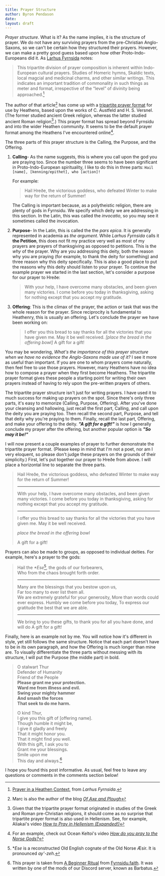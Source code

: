```yaml
---
title: Prayer Structure
author: Byron Pendason
date:
layout: draft
---
```


*Prayer structure*. What is it? As the name implies, it is the structure of prayer. We do not have any surviving prayers from the pre-Christian Anglo-Saxons, so we can't be certain how they structured their prayers. However, we can make a pretty good guess based upon how other Proto-Indo-Europeans did it. As [Larhus Fyrnsida](https://larhusfyrnsida.com) notes:

> This tripartite division of prayer composition is inherent within Indo-European cultural prayers. Studies of Homeric hymns, Skaldic texts, local magcial and medicinal charms, and other similar writings. This indicates an important tradition of commonality in such things as meter and format, irrespective of the “level” of divinity being approached.[^1]

The author of that article[^2] has come up with a [tripartite prayer format](https://larhusfyrnsida.com/prayer-format/) for use by Heathens, based upon the works of C. Austfeld and H. S. Versnel. (The former studied ancient Greek religion, whereas the latter studied ancient Roman religion[^3].) This prayer format has spread beyond Fyrnsidu and into the wider Heathen community. It seems to be the default prayer format among the Heathens I've encountered online[^4].

The three parts of this prayer structure is the Calling, the Purpose, and the Offering.

1. **Calling**- As the name suggests, this is where you call upon the god you are praying too. Since the number three seems to have been significant in Proto-Indo-European spirituality, I like to do this in three parts: `Hail [name], [kenning/epithet], who [action]!`
    
    For example:
    
    > Hail Hreðe, the victorious goddess, who defeated Winter to make way for the return of Summer!
    
    The Calling is important because, as a polytheistic religion, there are plenty of gods in Fyrnsidu. We specify which deity we are addressing in this section. In the Latin, this was called the *invocatio*, so you may see it sometimes called the invocation.
2. **Purpose**- In the Latin, this is called the the *pars epica*. It is generally represented in academia as *the argument*. While *Larhus Fyrnsida* calls it **the Petition**, this does not fit my practice very well as most of my prayers are prayers of thanksgiving as opposed to petitions. This is the *why* of the prayer. Why are you addressing this deity, both the reason why you are praying (for example, to thank the deity for something) and three reason why this deity specifically. This is also a good place to put the reasons why this deity should listen to your prayer. To continue the example prayer we started in the last section, let's consider a purpose for our prayer to Hreðe:
    > With your help, I have overcome many obstacles, and been given many victories. I come before you today in thanksgiving, asking for nothing except that you accept my gratitude.
3. **Offering**: This is the climax of the prayer, the action or task that was the whole reason for the prayer. Since reciprocity is fundamental to Heathenry, this is usually an offering. Let's conclude the prayer we have been working on:
    > I offer you this bread to say thanks for all the victories that you have given me.  May it be well received. *[place the bread in the offering bowl]* A gift for a gift!

You may be wondering, *What's the importance of this prayer structure when we have no evidence the Anglo-Saxons made use of it?* I see it more as useful than important. If you are one to whom prayers come naturally, then feel free to use those prayers. However, many Heathens have no idea how to compose a prayer when they first become Heathens. The tripartite prayer format gives these people a starting point for writing their own prayers instead of having to rely upon the pre-written prayers of others.

The tripartite prayer structure isn't just for writing prayers. I have used it to much success for making up prayers on the spot. Since there's only three parts, it's easy to memorize (Calling, Purpose, Offering). After you've done your cleansing and hallowing, just recall the first part, Calling, and call upon the deity you are praying too. Then recall the second part, Purpose, and tell that deity why you're praying to them. Finally, recall the last part, Offering, and make your offering to the deity. ***"A gift for a gift!"*** is how I generally conclude my prayer after the offering, but another popular option is ***"So may it be!"***

I will now present a couple examples of prayer to further demonstrate the tripartite prayer format. (Please keep in mind that I'm not a poet, nor am I very eloquent, so please don't judge these prayers on the grounds of their simplicity.) First, let's put together our prayer to Hreðe from above. I will place a horizontal line to separate the three parts.

> Hail Hreðe, the victorious goddess, who defeated Winter to make way for the return of Summer!
> * * *
> With your help, I have overcome many obstacles, and been given many victories. I come before you today in thanksgiving, asking for nothing except that you accept my gratitude.
> * * *
> I offer you this bread to say thanks for all the victories that you have given me.  May it be well received.
> 
> *place the bread in the offering bowl*
> 
> A gift for a gift!

Prayers can also be made to groups, as opposed to individual deities. For example, here's a prayer to the gods:

> Hail the *\*Ese*[^5], the gods of our forbearers,  
> Who from the chaos brought forth order.  
> * * *
> Many are the blessings that you bestow upon us,  
> Far too many to ever list them all.  
> We are extremely grateful for your generosity,
> More than words could ever express.
> Humbly we come before you today,
> To express our gratitude the best that we are able.
> * * *
> We bring to you these gifts, to thank you for all you have done, and will do 
> A gift for a gift!

Finally, here is an example not by me. You will notice how it's different in style, yet still follows the same structure. Notice that each part doesn't have to be in its own paragraph, and how the Offering is much longer than mine are. To visually differentiate the three parts without messing with its structure, I will put the Purpose (the middle part) in bold.

> O stalwart Thur  
Defender of Humanity  
Friend of the People  
**Please grant me your protection.  
Ward me from illness and evil.  
Swing your mighty hammer  
And smash the forces  
That seek to do me harm.**  
 > 
> O kind Thur,  
I give you this gift of [offering name].  
Though humble it might be,  
I give it gladly and freely  
That it might honor you.  
That it might find you well.  
With this gift, I ask you to  
Grant me your blessings.  
Smile upon me  
This day and always.[^6]

I hope you found this post informative. As usual, feel free to leave any questions or comments in the comments section below!

[^1]: [Prayer in a Heathen Context](https://larhusfyrnsida.com/2016/09/19/prayer-in-a-heathen-context/), from *Larhus Fyrnsida*.

[^2]: Marc is also the author of the blog *[Of Axe and Plough](https://axeandplough.com/)*

[^3]: Given that the tripartite prayer format originated in studies of the Greek and Roman pre-Christian religions, it should come as no surprise that tripartite prayer format is also used in Hellenism. See, for example, Aliakai's video *[How to Pray in Hellenism (Expanded!)](https://youtu.be/Gkjf0PCsg7c)*

[^4]: For an example, check out Ocean Keltoi's video *[How do you pray to the Norse Gods?](https://youtu.be/7n8L7ie8Ges)*

[^5]: \**Ese* is a reconstructed Old English cognate of the Old Norse Æsir. It is pronounced *ay'-zeh*.

[^6]: This prayer is taken from [A Beginner Ritual](http://fyrnsidu.faith/a-beginner-ritual/) from [Fyrnsidu.faith](http://fyrnsidu.faith/). It was written by one of the mods of our Discord server, known as Barbatus.

